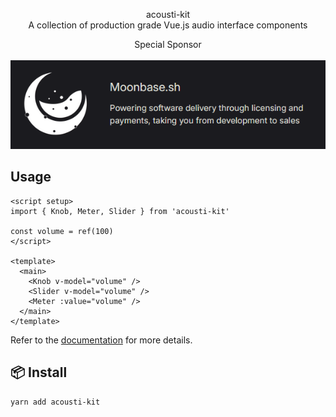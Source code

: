 <p align="center">
acousti-kit
<br>
A collection of production grade Vue.js audio interface components
</p>

<p align="center">
Special Sponsor
<br>
<br>
<a href="https://moonbase.sh"><img src="./.github/Moonbase_Sponsor.png"></a>
</p>

## Usage

```vue
<script setup>
import { Knob, Meter, Slider } from 'acousti-kit'

const volume = ref(100)
</script>

<template>
  <main>
    <Knob v-model="volume" />
    <Slider v-model="volume" />
    <Meter :value="volume" />
  </main>
</template>
```

Refer to the [documentation](https://acousti-kit.io/) for more details.

## 📦 Install

```bash
yarn add acousti-kit
```
